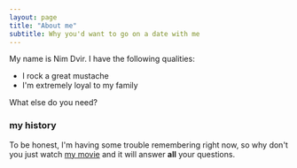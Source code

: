 ```yaml
---
layout: page
title: "About me"
subtitle: Why you'd want to go on a date with me
---
```


My name is Nim Dvir. 
I have the following qualities:

- I rock a great mustache
- I'm extremely loyal to my family

What else do you need?

### my history

To be honest, I'm having some trouble remembering right now, so why don't you just watch [my movie](http://en.wikipedia.org/wiki/The_Princess_Bride_%28film%29) and it will answer **all** your questions.
